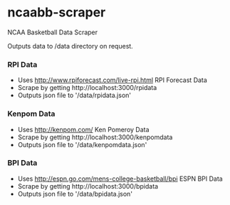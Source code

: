 ncaabb-scraper
==============

NCAA Basketball Data Scraper

Outputs data to /data directory on request.

### RPI Data
* Uses http://www.rpiforecast.com/live-rpi.html RPI Forecast Data
* Scrape by getting http://localhost:3000/rpidata
* Outputs json file to '/data/rpidata.json'

### Kenpom Data
* Uses http://kenpom.com/ Ken Pomeroy Data
* Scrape by getting http://localhost:3000/kenpomdata
* Outputs json file to '/data/kenpomdata.json'

### BPI Data
* Uses http://espn.go.com/mens-college-basketball/bpi ESPN BPI Data
* Scrape by getting http://localhost:3000/bpidata
* Outputs json file to '/data/bpidata.json'
